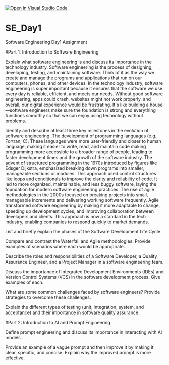 [![Open in Visual Studio Code](https://classroom.github.com/assets/open-in-vscode-2e0aaae1b6195c2367325f4f02e2d04e9abb55f0b24a779b69b11b9e10269abc.svg)](https://classroom.github.com/online_ide?assignment_repo_id=15560070&assignment_repo_type=AssignmentRepo)
# SE_Day1
Software Engineering Day1 Assignment

#Part 1: Introduction to Software Engineering

Explain what software engineering is and discuss its importance in the technology industry.
Software engineering is the process of designing, developing, testing, and maintaining software. Think of it as the way we create and manage the programs and applications that run on our computers, phones, and other devices.
In the technology industry, software engineering is super important because it ensures that the software we use every day is reliable, efficient, and meets our needs. Without good software engineering, apps could crash, websites might not work properly, and overall, our digital experience would be frustrating. It's like building a house—software engineers make sure the foundation is strong and everything functions smoothly so that we can enjoy using technology without problems.

Identify and describe at least three key milestones in the evolution of software engineering.
The development of programming languages (e.g., Fortran, C). These languages were more user-friendly and closer to human language, making it easier to write, read, and maintain code making programming more accessible to a broader range of people, leading to faster development times and the growth of the software industry.
The advent of structured programming in the 1970s introduced by figures like Edsger Dijkstra, emphasized breaking down programs into smaller, manageable sections or modules. This approach used control structures like loops and conditionals to improve the clarity and reliability of code. It led to more organized, maintainable, and less buggy software, laying the foundation for modern software engineering practices.
The rise of agile methodologies in the 2000s focused on breaking projects into small, manageable increments and delivering working software frequently. Agile transformed software engineering by making it more adaptable to change, speeding up development cycles, and improving collaboration between developers and clients. This approach is now a standard in the tech industry, enabling companies to respond quickly to market demands.

List and briefly explain the phases of the Software Development Life Cycle.


Compare and contrast the Waterfall and Agile methodologies. Provide examples of scenarios where each would be appropriate.


Describe the roles and responsibilities of a Software Developer, a Quality Assurance Engineer, and a Project Manager in a software engineering team.


Discuss the importance of Integrated Development Environments (IDEs) and Version Control Systems (VCS) in the software development process. Give examples of each.


What are some common challenges faced by software engineers? Provide strategies to overcome these challenges.


Explain the different types of testing (unit, integration, system, and acceptance) and their importance in software quality assurance.


#Part 2: Introduction to AI and Prompt Engineering


Define prompt engineering and discuss its importance in interacting with AI models.


Provide an example of a vague prompt and then improve it by making it clear, specific, and concise. Explain why the improved prompt is more effective.
